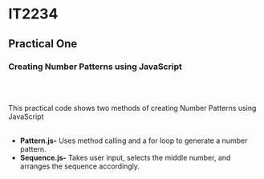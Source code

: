 <!DOCTYPE html>
<html lang="en">

<body>
    <h1>IT2234</h1>
    <h2>Practical One</h2>
    <h3>Creating Number Patterns using JavaScript</h3>
<br><br>
    <p>
        This practical code shows two methods of creating Number Patterns using JavaScript
        <br><br> 
        <ul>
            <li><b>Pattern.js-</b> Uses method calling and a for loop to generate a number pattern.</li>
            <li><b>Sequence.js-</b> Takes user input, selects the middle number, and arranges the sequence accordingly.</li>
        </ul>
    </p>
    
</body>
</html>

    
